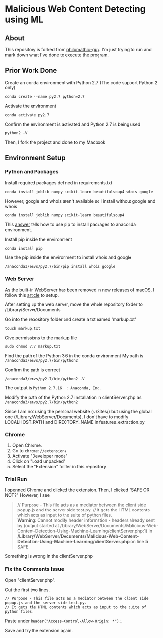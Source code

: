 # Malicious Web Content Detecting using ML

## About
This repository is forked from [philomathic-guy](https://github.com/philomathic-guy/Malicious-Web-Content-Detection-Using-Machine-Learning).
I'm just trying to run and mark down what I've done to execute the program.

## Prior Work Done
Create an conda environment with Python 2.7. (The code support Python 2 only)
```
conda create --name py2.7 python=2.7
```

Activate the environment
```
conda activate py2.7
```

Confirm the environment is activated and Python 2.7 is being used
```
python2 -V
```

Then, I fork the project and clone to my Macbook

## Environment Setup
### Python and Packages
Install required packages defined in requirements.txt
```
conda install joblib numpy scikit-learn beautifulsoup4 whois google
```

However, google and whois aren't available so I install without google and whois
```
conda install joblib numpy scikit-learn beautifulsoup4
```

This [answer](https://stackoverflow.com/a/43729857) tells how to use pip to install packages to anaconda environment.

Install pip inside the environment
```
conda install pip
```

Use the pip inside the environment to install whois and google
```
/anaconda3/envs/py2.7/bin/pip install whois google
```

### Web Server
As the built-in WebServer has been removed in new releases of macOS, I follow this [article](https://discussions.apple.com/docs/DOC-13841) to setup.

After setting up the web server, move the whole repository folder to /Library/Server/Documents

Go into the repository folder and create a txt named 'markup.txt'
```
touch markup.txt
```

Give permissions to the markup file
```
sudo chmod 777 markup.txt
```

Find the path of the Python 3.6 in the conda environment
My path is ```/anaconda3/envs/py2.7/bin/python2```

Confirm the path is correct
```
/anaconda3/envs/py2.7/bin/python2 -V
```
The output is ```Python 2.7.16 :: Anaconda, Inc.```

Modify the path of the Python 2.7 installation in clientServer.php as ```/anaconda3/envs/py2.7/bin/python2```

Since I am not using the personal website (~/Sites/) but using the global one (/Library/WebServer/Documents), I don't have to modify LOCALHOST_PATH and DIRECTORY_NAME in features_extraction.py

### Chrome
1. Open Chrome.
1. Go to ```chrome://extensions```
1. Activate "Developer mode"
1. Click on "Load unpacked"
1. Select the "Extension" folder in this repository

### Trial Run
I openned Chrome and clicked the extension.
Then, I clicked "SAFE OR NOT?"
However, I see
> // Purpose - This file acts as a mediator between the client side popup.js and the server side test.py. // It gets the HTML contents which acts as input to the suite of python files. <br /> <b>Warning</b>: Cannot modify header information - headers already sent by (output started at /Library/WebServer/Documents/Malicious-Web-Content-Detection-Using-Machine-Learning/clientServer.php:1) in <b>/Library/WebServer/Documents/Malicious-Web-Content-Detection-Using-Machine-Learning/clientServer.php</b> on line <b>5</b><br /> SAFE

Something is wrong in the clientServer.php

### Fix the Comments Issue
Open "clientServer.php".

Cut the first two lines.
```
// Purpose - This file acts as a mediator between the client side popup.js and the server side test.py.
// It gets the HTML contents which acts as input to the suite of python files.
```

Paste under ```header("Access-Control-Allow-Origin: *");```.

Save and try the extension again.